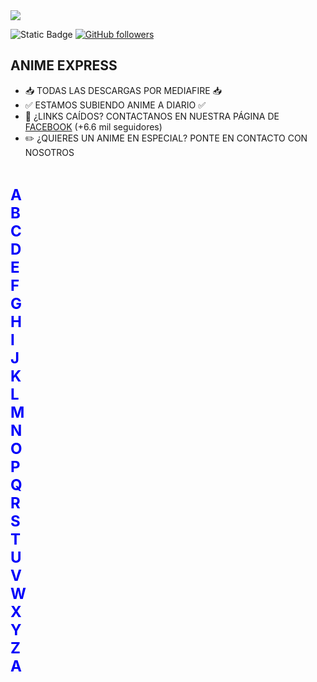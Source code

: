 <div align="center">

</div>
<img src="https://i.imgur.com/weNbhGZ.png">


![Static Badge](https://img.shields.io/badge/Sigueme_En-GitHub-blue)
[![GitHub followers](https://img.shields.io/github/followers/AnimeExpress?style=social)](https://github.com/AnimeExpress)

## ANIME EXPRESS

- 📥​ TODAS LAS DESCARGAS POR MEDIAFIRE 📥​
- ✅​ ESTAMOS SUBIENDO ANIME A DIARIO ✅​
- 🔗​ ¿LINKS CAÍDOS? CONTACTANOS EN NUESTRA PÁGINA DE [FACEBOOK](https://www.facebook.com/DescargasAnimega) (+6.6 mil seguidores)
- ✏️ ¿QUIERES UN ANIME EN ESPECIAL? PONTE EN CONTACTO CON NOSOTROS
<br>

<!--   <a href="LINK" target="_blank">NOMBRE</a>   -->

<span style="font-size: x-large;"><b><span style="color: #0000fa;">A</span></b></span>
<br />
<span style="font-size: x-large;"><b><span style="color: #0000fa;">B</span></b></span>
<br />
<span style="font-size: x-large;"><b><span style="color: #0000fa;">C</span></b></span>
<br />
<span style="font-size: x-large;"><b><span style="color: #0000fa;">D</span></b></span>
<br />
<span style="font-size: x-large;"><b><span style="color: #0000fa;">E</span></b></span>
<br />
<span style="font-size: x-large;"><b><span style="color: #0000fa;">F</span></b></span>
<br />
<span style="font-size: x-large;"><b><span style="color: #0000fa;">G</span></b></span>
<br />
<span style="font-size: x-large;"><b><span style="color: #0000fa;">H</span></b></span>
<br />
<span style="font-size: x-large;"><b><span style="color: #0000fa;">I</span></b></span>
<br />
<span style="font-size: x-large;"><b><span style="color: #0000fa;">J</span></b></span>
<br />
<span style="font-size: x-large;"><b><span style="color: #0000fa;">K</span></b></span>
<br />
<span style="font-size: x-large;"><b><span style="color: #0000fa;">L</span></b></span>
<br />
<span style="font-size: x-large;"><b><span style="color: #0000fa;">M</span></b></span>
<br />
<span style="font-size: x-large;"><b><span style="color: #0000fa;">N</span></b></span>
<br />
<span style="font-size: x-large;"><b><span style="color: #0000fa;">O</span></b></span>
<br />
<span style="font-size: x-large;"><b><span style="color: #0000fa;">P</span></b></span>
<br />
<span style="font-size: x-large;"><b><span style="color: #0000fa;">Q</span></b></span>
<br />
<span style="font-size: x-large;"><b><span style="color: #0000fa;">R</span></b></span>
<br />
<span style="font-size: x-large;"><b><span style="color: #0000fa;">S</span></b></span>
<br />
<span style="font-size: x-large;"><b><span style="color: #0000fa;">T</span></b></span>
<br />
<span style="font-size: x-large;"><b><span style="color: #0000fa;">U</span></b></span>
<br />
<span style="font-size: x-large;"><b><span style="color: #0000fa;">V</span></b></span>
<br />
<span style="font-size: x-large;"><b><span style="color: #0000fa;">W</span></b></span>
<br />
<span style="font-size: x-large;"><b><span style="color: #0000fa;">X</span></b></span>
<br />
<span style="font-size: x-large;"><b><span style="color: #0000fa;">Y</span></b></span>
<br />
<span style="font-size: x-large;"><b><span style="color: #0000fa;">Z</span></b></span>
<br />
<span style="font-size: x-large;"><b><span style="color: #0000fa;">A</span></b></span>
<br />
